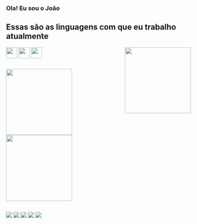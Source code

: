 
### Ola! Eu sou o João
<div display="flex" flex-wrap="wrap">
  <h2>  Essas são as linguagens com que eu trabalho atualmente </h2>
 <img align="right" height="180em" widht="180em" src="https://im5.ezgif.com/tmp/ezgif-5-527d619867.gif"/>
 <img align="center" height="30em"  src="https://cdn.jsdelivr.net/gh/devicons/devicon/icons/html5/html5-original.svg"/>
 <img align="center" height="30em" src="https://cdn.jsdelivr.net/gh/devicons/devicon/icons/css3/css3-original.svg" />
 <img align="center" height="30em" src="https://cdn.jsdelivr.net/gh/devicons/devicon/icons/javascript/javascript-original.svg" />


  </div>
  
##

<div align-content="center" padding="200px">
  <a href="https://github.com/rafaballerini">
  <img height="180em" src="https://github-readme-stats.vercel.app/api?username=iijao&show_icons=true&theme=tokyonight&include_all_commits=true&count_private=true"/>
  <img height="180em" src="https://github-readme-stats.vercel.app/api/top-langs/?username=iijao&layout=compact&langs_count=7&theme=tokyonight"/>
</div>
  
##
  
  <a href="https://instagram.com/iijao" target="_blank"><img src="https://img.shields.io/badge/-Instagram-%23E4405F?style=for-the-badge&logo=instagram&logoColor=white" target="_blank"></a>
 	<a href="https://www.twitch.tv/eojoke" target="_blank"><img src="https://img.shields.io/badge/Twitch-9146FF?style=for-the-badge&logo=twitch&logoColor=white" target="_blank"></a>
 <a href="https://discord.gg/" target="_blank"><img src="https://img.shields.io/badge/Discord-7289DA?style=for-the-badge&logo=discord&logoColor=white" target="_blank"></a> 
  <a href = "mailto:joaovmag10@gmail.com"><img src="https://img.shields.io/badge/-Gmail-%23333?style=for-the-badge&logo=gmail&logoColor=white" target="_blank"></a>
  <a href="https://www.linkedin.com/in/jo%C3%A3o-vitor-magalhaes-501b82230/" target="_blank"><img src="https://img.shields.io/badge/-LinkedIn-%230077B5?style=for-the-badge&logo=linkedin&logoColor=white" target="_blank"></a> 

